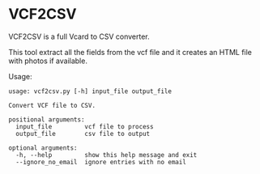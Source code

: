 VCF2CSV
=======

VCF2CSV is a full Vcard to CSV converter.

This tool extract all the fields from the vcf file and
it creates an HTML file with photos if available.


Usage:

```
usage: vcf2csv.py [-h] input_file output_file

Convert VCF file to CSV.

positional arguments:
  input_file         vcf file to process
  output_file        csv file to output

optional arguments:
  -h, --help         show this help message and exit
  --ignore_no_email  ignore entries with no email
```
